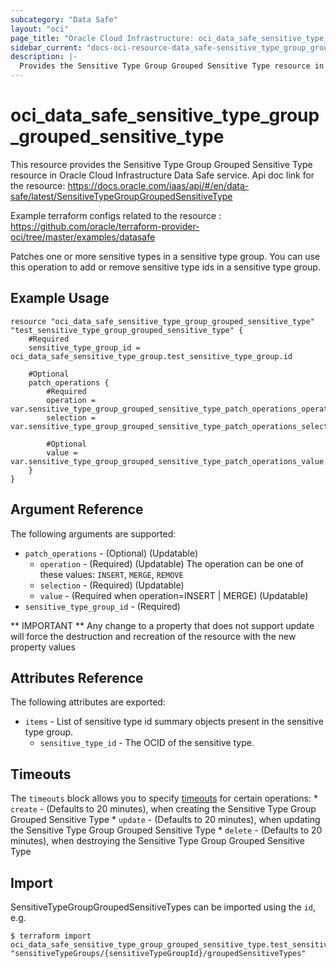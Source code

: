 ```yaml
---
subcategory: "Data Safe"
layout: "oci"
page_title: "Oracle Cloud Infrastructure: oci_data_safe_sensitive_type_group_grouped_sensitive_type"
sidebar_current: "docs-oci-resource-data_safe-sensitive_type_group_grouped_sensitive_type"
description: |-
  Provides the Sensitive Type Group Grouped Sensitive Type resource in Oracle Cloud Infrastructure Data Safe service
---
```


# oci_data_safe_sensitive_type_group_grouped_sensitive_type
This resource provides the Sensitive Type Group Grouped Sensitive Type resource in Oracle Cloud Infrastructure Data Safe service.
Api doc link for the resource: https://docs.oracle.com/iaas/api/#/en/data-safe/latest/SensitiveTypeGroupGroupedSensitiveType

Example terraform configs related to the resource : https://github.com/oracle/terraform-provider-oci/tree/master/examples/datasafe


  Patches one or more sensitive types in a sensitive type group. You can use this operation to add or remove
sensitive type ids in a sensitive type group.


## Example Usage

```hcl
resource "oci_data_safe_sensitive_type_group_grouped_sensitive_type" "test_sensitive_type_group_grouped_sensitive_type" {
	#Required
	sensitive_type_group_id = oci_data_safe_sensitive_type_group.test_sensitive_type_group.id

	#Optional
	patch_operations {
		#Required
		operation = var.sensitive_type_group_grouped_sensitive_type_patch_operations_operation
		selection = var.sensitive_type_group_grouped_sensitive_type_patch_operations_selection

		#Optional
		value = var.sensitive_type_group_grouped_sensitive_type_patch_operations_value
	}
}
```

## Argument Reference

The following arguments are supported:

* `patch_operations` - (Optional) (Updatable) 
	* `operation` - (Required) (Updatable) The operation can be one of these values: `INSERT`, `MERGE`, `REMOVE`
	* `selection` - (Required) (Updatable) 
	* `value` - (Required when operation=INSERT | MERGE) (Updatable) 
* `sensitive_type_group_id` - (Required) 


** IMPORTANT **
Any change to a property that does not support update will force the destruction and recreation of the resource with the new property values

## Attributes Reference

The following attributes are exported:

* `items` - List of sensitive type id summary objects present in the sensitive type group.
	* `sensitive_type_id` - The OCID of the sensitive type.

## Timeouts

The `timeouts` block allows you to specify [timeouts](https://registry.terraform.io/providers/oracle/oci/latest/docs/guides/changing_timeouts) for certain operations:
	* `create` - (Defaults to 20 minutes), when creating the Sensitive Type Group Grouped Sensitive Type
	* `update` - (Defaults to 20 minutes), when updating the Sensitive Type Group Grouped Sensitive Type
	* `delete` - (Defaults to 20 minutes), when destroying the Sensitive Type Group Grouped Sensitive Type


## Import

SensitiveTypeGroupGroupedSensitiveTypes can be imported using the `id`, e.g.

```
$ terraform import oci_data_safe_sensitive_type_group_grouped_sensitive_type.test_sensitive_type_group_grouped_sensitive_type "sensitiveTypeGroups/{sensitiveTypeGroupId}/groupedSensitiveTypes" 
```

